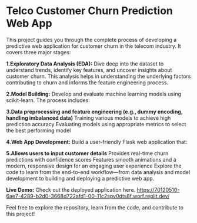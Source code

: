 <h1>Telco Customer Churn Prediction Web App</h1>
This project guides you through the complete process of developing a predictive web application for customer churn in the telecom industry. It covers three major stages:

**1.Exploratory Data Analysis (EDA):**
Dive deep into the dataset to understand trends, identify key features, and uncover insights about customer churn. This analysis helps in understanding the underlying factors contributing to churn and informs the feature engineering process.

**2.Model Building:**
Develop and evaluate machine learning models using scikit-learn. The process includes:

**3.Data preprocessing and feature engineering (e.g., dummy encoding, handling imbalanced data)**
Training various models to achieve high prediction accuracy
Evaluating models using appropriate metrics to select the best performing model

**4.Web App Development:**
Build a user-friendly Flask web application that:

**5.Allows users to input customer details**
Provides real-time churn predictions with confidence scores
Features smooth animations and a modern, responsive design for an engaging user experience
Explore the code to learn from the end-to-end workflow—from data analysis and model development to building and deploying a predictive web app.

**Live Demo:**
Check out the deployed application here.
https://70120510-6ae7-4289-b2d0-3668d722afd1-00-11c2spv0dts8f.worf.replit.dev/

Feel free to explore the repository, learn from the code, and contribute to this project!








